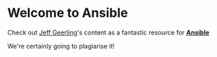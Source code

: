# Welcome to Ansible

Check out [Jeff Geerling](https://www.jeffgeerling.com/blog/2020/ansible-101-jeff-geerling-youtube-streaming-series)'s content as a fantastic resource for [**Ansible**](https://www.ansible.com/)

We're certainly going to plagiarise it!

